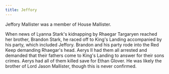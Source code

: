 ```yaml
---
title: Jeffory
---
```


Jeffory Mallister was a member of House Mallister.

When news of Lyanna Stark's kidnapping by Rhaegar Targaryen reached her brother, Brandon Stark, he raced off to King's Landing accompanied by his party, which included Jeffory. Brandon and his party rode into the Red Keep demanding Rhaegar's head. Aerys II had them all arrested and demanded that their fathers come to King's Landing to answer for their sons crimes. Aerys had all of them killed save for Ethan Glover. He was likely the brother of Lord Jason Mallister, though this is never confirmed.



